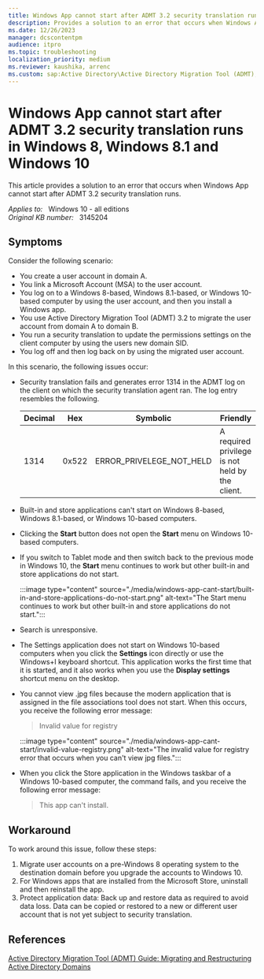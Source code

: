 ```yaml
---
title: Windows App cannot start after ADMT 3.2 security translation runs
description: Provides a solution to an error that occurs when Windows App cannot start after ADMT 3.2 security translation runs.
ms.date: 12/26/2023
manager: dcscontentpm
audience: itpro
ms.topic: troubleshooting
localization_priority: medium
ms.reviewer: kaushika, arrenc
ms.custom: sap:Active Directory\Active Directory Migration Tool (ADMT), csstroubleshoot
---
```

# Windows App cannot start after ADMT 3.2 security translation runs in Windows 8, Windows 8.1 and Windows 10

This article provides a solution to an error that occurs when Windows App cannot start after ADMT 3.2 security translation runs.

_Applies to:_ &nbsp; Windows 10 - all editions  
_Original KB number:_ &nbsp; 3145204

## Symptoms

Consider the following scenario:

- You create a user account in domain A.
- You link a Microsoft Account (MSA) to the user account.
- You log on to a Windows 8-based, Windows 8.1-based, or Windows 10-based computer by using the user account, and then you install a Windows app.
- You use Active Directory Migration Tool (ADMT) 3.2 to migrate the user account from domain A to domain B.
- You run a security translation to update the permissions settings on the client computer by using the users new domain SID.
- You log off and then log back on by using the migrated user account.

In this scenario, the following issues occur:

- Security translation fails and generates error 1314 in the ADMT log on the client on which the security translation agent ran. The log entry resembles the following.

    |Decimal|Hex|Symbolic|Friendly|
    |---|---|---|---|
    |1314|0x522|ERROR_PRIVELEGE_NOT_HELD|A required privilege is not held by the client.|

- Built-in and store applications can't start on Windows 8-based, Windows 8.1-based, or Windows 10-based computers.
- Clicking the **Start** button does not open the **Start** menu on Windows 10-based computers.
- If you switch to Tablet mode and then switch back to the previous mode in Windows 10, the **Start** menu continues to work but other built-in and store applications do not start.

    :::image type="content" source="./media/windows-app-cant-start/built-in-and-store-applications-do-not-start.png" alt-text="The Start menu continues to work but other built-in and store applications do not start.":::

- Search is unresponsive.
- The Settings application does not start on Windows 10-based computers when you click the **Settings** icon directly or use the Windows+I keyboard shortcut. This application works the first time that it is started, and it also works when you use the **Display settings** shortcut menu on the desktop.
- You cannot view .jpg files because the modern application that is assigned in the file associations tool does not start. When this occurs, you receive the following error message:

    > Invalid value for registry

    :::image type="content" source="./media/windows-app-cant-start/invalid-value-registry.png" alt-text="The invalid value for registry error that occurs when you can't view jpg files.":::

- When you click the Store application in the Windows taskbar of a Windows 10-based computer, the command fails, and you receive the following error message:

    > This app can't install.

## Workaround

To work around this issue, follow these steps:

1. Migrate user accounts on a pre-Windows 8 operating system to the destination domain before you upgrade the accounts to Windows 10.
2. For Windows apps that are installed from the Microsoft Store, uninstall and then reinstall the app.
3. Protect application data: Back up and restore data as required to avoid data loss. Data can be copied or restored to a new or different user account that is not yet subject to security translation.

## References

[Active Directory Migration Tool (ADMT) Guide: Migrating and Restructuring Active Directory Domains](https://www.microsoft.com/download/details.aspx?id=19188)
